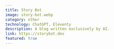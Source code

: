 ```yaml
---
title: Story Bot
image: story-bot.webp
category: other
technology: ChatGPT, Eleventy
description: A blog written exclusively by AI.
link: https://storybot.dev
featured: true
---
```

